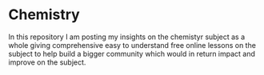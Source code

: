 # Chemistry
In this repository I am posting my insights on the chemistyr subject as a whole giving comprehensive easy to understand free online lessons on the subject to help build a bigger community which would in return impact and improve on the subject.
